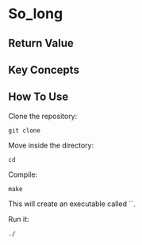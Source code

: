 # So_long

## Return Value

## Key Concepts

## How To Use
Clone the repository:
```
git clone 
```
Move inside the directory:
```
cd 
```
Compile:
```
make
```
This will create an executable called ``.

Run it:
```
./
```
